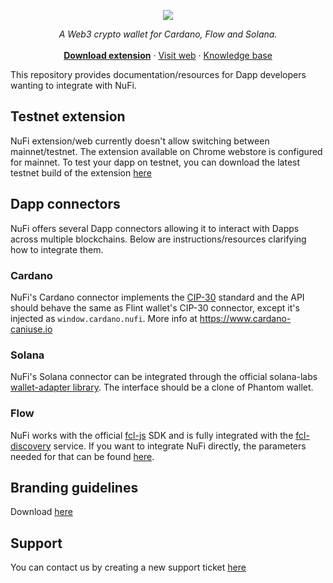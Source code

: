 <p align="center">
  <img src="https://user-images.githubusercontent.com/4980147/196724563-43b703ed-461e-4759-9e09-12f023debfa3.png" /></p>
  <p align="center">
    <i>A Web3 crypto wallet for Cardano, Flow and Solana.</i>
    <br />
    <br />
    <a href="https://chrome.google.com/webstore/detail/nufi/gpnihlnnodeiiaakbikldcihojploeca"><strong>Download extension</strong></a>
    ·
    <a href="https://nu.fi">Visit web</a>
    ·
    <a href="https://support.nu.fi/support/home">Knowledge base</a>

  </p>
</p>

This repository provides documentation/resources for Dapp developers wanting to integrate with NuFi.

## Testnet extension

NuFi extension/web currently doesn't allow switching between mainnet/testnet. The extension available on Chrome webstore is configured for mainnet. To test your dapp on testnet, you can download the latest testnet build of the extension [here](https://assets.nu.fi/extension/testnet/nufi-cwe-testnet-latest.zip)

## Dapp connectors

NuFi offers several Dapp connectors allowing it to interact with Dapps across multiple blockchains. Below are instructions/resources clarifying how to integrate them.

### Cardano

NuFi's Cardano connector implements the [CIP-30](https://github.com/cardano-foundation/CIPs/tree/master/CIP-0030) standard and the API should behave the same as Flint wallet's CIP-30 connector, except it's injected as `window.cardano.nufi`. More info at https://www.cardano-caniuse.io

### Solana

NuFi's Solana connector can be integrated through the official solana-labs [wallet-adapter library](https://github.com/solana-labs/wallet-adapter/tree/master/packages/wallets/nufi). The interface should be a clone of Phantom wallet.

### Flow

NuFi works with the official [fcl-js](https://github.com/onflow/fcl-js) SDK and is fully integrated with the [fcl-discovery](https://github.com/onflow/fcl-discovery) service. If you want to integrate NuFi directly, the parameters needed for that can be found [here](https://github.com/onflow/fcl-discovery/blob/812bff5b90343976835d17bc2d7810aac62d714d/data/services.json#L74).

## Branding guidelines

Download [here](https://assets.nu.fi/brand.zip)

## Support

You can contact us by creating a new support ticket [here](https://support.nu.fi/support/tickets/new)


